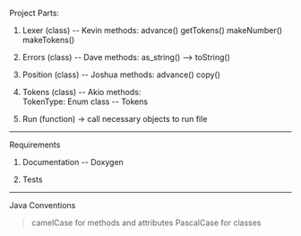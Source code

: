 Project Parts: 
1. Lexer (class) -- Kevin
	methods: 
		advance()
		getTokens()
		makeNumber()
		makeTokens()
		
2. Errors (class) -- Dave
	methods:
		as_string() --> toString()
		
	
3. Position (class) -- Joshua
	methods: 
		advance()
		copy()

4. Tokens (class) -- Akio
	methods:	
		TokenType: Enum class
			-- Tokens

5. Run (function)
	-> call necessary objects to run file



---

Requirements
1. Documentation 
-- Doxygen

2. Tests 

---

Java Conventions

> camelCase for methods and attributes
> PascalCase for classes




